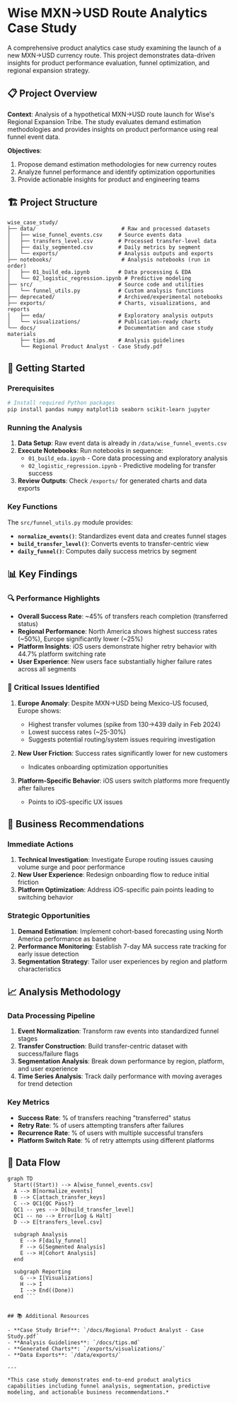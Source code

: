 
# Wise MXN→USD Route Analytics Case Study

A comprehensive product analytics case study examining the launch of a new MXN→USD currency route. This project demonstrates data-driven insights for product performance evaluation, funnel optimization, and regional expansion strategy.

## 📋 Project Overview

**Context**: Analysis of a hypothetical MXN→USD route launch for Wise's Regional Expansion Tribe. The study evaluates demand estimation methodologies and provides insights on product performance using real funnel event data.

**Objectives**:
1. Propose demand estimation methodologies for new currency routes
2. Analyze funnel performance and identify optimization opportunities  
3. Provide actionable insights for product and engineering teams

## 🏗️ Project Structure

```
wise_case_study/
├── data/                           # Raw and processed datasets
│   ├── wise_funnel_events.csv     # Source events data
│   ├── transfers_level.csv        # Processed transfer-level data
│   ├── daily_segmented.csv        # Daily metrics by segment
│   └── exports/                   # Analysis outputs and exports
├── notebooks/                      # Analysis notebooks (run in order)
│   ├── 01_build_eda.ipynb         # Data processing & EDA
│   └── 02_logistic_regression.ipynb # Predictive modeling
├── src/                           # Source code and utilities
│   └── funnel_utils.py            # Custom analysis functions
├── deprecated/                    # Archived/experimental notebooks
├── exports/                       # Charts, visualizations, and reports
│   ├── eda/                       # Exploratory analysis outputs
│   └── visualizations/            # Publication-ready charts
└── docs/                          # Documentation and case study materials
    ├── tips.md                    # Analysis guidelines
    └── Regional Product Analyst - Case Study.pdf
```

## 🚀 Getting Started

### Prerequisites
```bash
# Install required Python packages
pip install pandas numpy matplotlib seaborn scikit-learn jupyter
```

### Running the Analysis
1. **Data Setup**: Raw event data is already in `/data/wise_funnel_events.csv`
2. **Execute Notebooks**: Run notebooks in sequence:
   - `01_build_eda.ipynb` - Core data processing and exploratory analysis
   - `02_logistic_regression.ipynb` - Predictive modeling for transfer success
3. **Review Outputs**: Check `/exports/` for generated charts and data exports

### Key Functions
The `src/funnel_utils.py` module provides:
- **`normalize_events()`**: Standardizes event data and creates funnel stages
- **`build_transfer_level()`**: Converts events to transfer-centric view
- **`daily_funnel()`**: Computes daily success metrics by segment

## 📊 Key Findings

### 🔍 Performance Highlights
- **Overall Success Rate**: ~45% of transfers reach completion (transferred status)
- **Regional Performance**: North America shows highest success rates (~50%), Europe significantly lower (~25%)
- **Platform Insights**: iOS users demonstrate higher retry behavior with 44.7% platform switching rate
- **User Experience**: New users face substantially higher failure rates across all segments

### 🚨 Critical Issues Identified
1. **Europe Anomaly**: Despite MXN→USD being Mexico-US focused, Europe shows:
   - Highest transfer volumes (spike from 130→439 daily in Feb 2024)
   - Lowest success rates (~25-30%)
   - Suggests potential routing/system issues requiring investigation

2. **New User Friction**: Success rates significantly lower for new customers
   - Indicates onboarding optimization opportunities

3. **Platform-Specific Behavior**: iOS users switch platforms more frequently after failures
   - Points to iOS-specific UX issues

## 🎯 Business Recommendations

### Immediate Actions
1. **Technical Investigation**: Investigate Europe routing issues causing volume surge and poor performance
2. **New User Experience**: Redesign onboarding flow to reduce initial friction
3. **Platform Optimization**: Address iOS-specific pain points leading to switching behavior

### Strategic Opportunities  
1. **Demand Estimation**: Implement cohort-based forecasting using North America performance as baseline
2. **Performance Monitoring**: Establish 7-day MA success rate tracking for early issue detection
3. **Segmentation Strategy**: Tailor user experiences by region and platform characteristics

## 📈 Analysis Methodology

### Data Processing Pipeline
1. **Event Normalization**: Transform raw events into standardized funnel stages
2. **Transfer Construction**: Build transfer-centric dataset with success/failure flags
3. **Segmentation Analysis**: Break down performance by region, platform, and user experience
4. **Time Series Analysis**: Track daily performance with moving averages for trend detection

### Key Metrics
- **Success Rate**: % of transfers reaching "transferred" status
- **Retry Rate**: % of users attempting transfers after failures
- **Recurrence Rate**: % of users with multiple successful transfers
- **Platform Switch Rate**: % of retry attempts using different platforms

## 🔄 Data Flow

``` mermaid
graph TD
  Start((Start)) --> A[wise_funnel_events.csv]
  A --> B[normalize_events]
  B --> C[attach_transfer_keys]
  C --> QC1{QC Pass?}
  QC1 -- yes --> D[build_transfer_level]
  QC1 -- no --> Error[Log & Halt]
  D --> E[transfers_level.csv]

  subgraph Analysis
    E --> F[daily_funnel]
    F --> G[Segmented Analysis]
    E --> H[Cohort Analysis]
  end

  subgraph Reporting
    G --> I[Visualizations]
    H --> I
    I --> End((Done))
  end ```


## 📚 Additional Resources

- **Case Study Brief**: `/docs/Regional Product Analyst - Case Study.pdf`
- **Analysis Guidelines**: `/docs/tips.md`
- **Generated Charts**: `/exports/visualizations/`
- **Data Exports**: `/data/exports/`

---

*This case study demonstrates end-to-end product analytics capabilities including funnel analysis, segmentation, predictive modeling, and actionable business recommendations.*  

